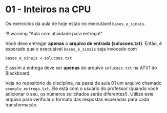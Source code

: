 # 01 - Inteiros na CPU

Os exercícios da aula de hoje estão no executável `bases_e_sinais`.

!!! warning "Aula com atividade para entrega!"

Você deve entregar **apenas** o **arquivo de entrada (solucoes.txt)**. Então, é esperado que o executável `bases_e_sinais` seja invocado com

```
bases_e_sinais < solucoes.txt
```

E assim a entrega deve ser **apenas** do arquivo `solucoes.txt` na ATV1 do Blackboard.

Veja no repositório da disciplina, na pasta da aula 01 um arquivo chamado `exemplo_entrega.txt`. Ele está com o usuário do professor (quando você adicionar o seu, os números solicitados serão diferentes!). Utilize este arquivo para verificar o formato das respostas esperadas para cada transformação.
